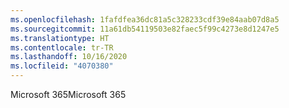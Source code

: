 ```yaml
---
ms.openlocfilehash: 1fafdfea36dc81a5c328233cdf39e84aab07d8a5
ms.sourcegitcommit: 11a61db54119503e82faec5f99c4273e8d1247e5
ms.translationtype: HT
ms.contentlocale: tr-TR
ms.lasthandoff: 10/16/2020
ms.locfileid: "4070380"
---
```

<span data-ttu-id="e20ea-101">Microsoft 365</span><span class="sxs-lookup"><span data-stu-id="e20ea-101">Microsoft 365</span></span>